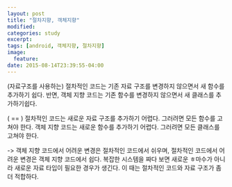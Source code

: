 ```yaml
---
layout: post
title: "절차지향, 객체지향"
modified:
categories: study
excerpt:
tags: [android, 객체지향, 절차지향]
image:
  feature:
date: 2015-08-14T23:39:55-04:00
---
```


(자료구조를 사용하는) 절차적인 코드는 기존 자료 구조를 변경하지 않으면서 새 함수를 추가하기 쉽다. 반면, 객체 지향 코드는 기존 함수를 변경하지 않으면서 새 클래스를 추가하기쉽다.

( == ) 절차적인 코드는 새로운 자료 구조를 추가하기 어렵다. 그러려면 모든 함수를 고쳐야 한다. 객체 지향 코드는 새로운 함수를 추가하기 어렵다. 그러려면 모든 클래스를 고쳐야 한다.


-> 객체 지향 코드에서 어려운 변경은 절차적인 코드에서 쉬우며, 절차적인 코드에서 어려운 변경은 객체 지향 코드에서 쉽다. 복잡한 시스템을 짜다 보면 새로운 ㅎ마수가 아니라 새로운 자료 타입이 필요한 경우가 생긴다. 이 때는 절차적인 코드와 자료 구조가 좀 더 적합하다. 